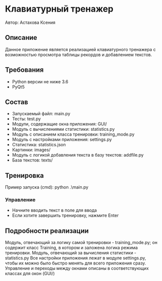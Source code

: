 # Клавиатурный тренажер    
Автор: Астахова Ксения  


## Описание 
Данное приложение является реализацией клавиатурного тренажера с возможностью просмотра таблицы рекордов и добавлением текстов. 

## Требования  
- Python версии не ниже 3.6  
- PyQt5  

## Состав  
- Запускаемый файл: main.py    
- Тесты: test.py    
- Модули, содержащие окна приложения: GUI/    
- Модуль с вычислениями статистики: statistics.py    
- Модуль с описанием класса тренировки: training_mode.py 
- Модуль с настройками приложения: settings.py  
- Статистика: statistics.json  
- Картинки: images/  
- Модуль с логикой добавления текста в базу текстов: addfile.py   
- База текстов: texts/  

## Тренировка  
Пример запуска (cmd): python .\main.py 
 
### Управление  
- Начните вводить текст в поле для ввода    
- Если хотите завершить тренировку, нажмите Enter    

## Подробности реализации  
Модуль, отвечающий за логику самой тренировки - training_mode.py; он содержит класс Training, в котором и заложена логика режима тренировки. 
Модуль, отвечающий за вычисления статистики - statistics.py 
Все настройки приложения лежат в модуле settings.py, чтобы их можно было быстро менять для всего приложения сразу. 
Управление и переходы между окнами описаны в соответствующих классах для окон (GUI/) 



